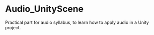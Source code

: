 # Audio_UnityScene
 Practical part for audio syllabus, to learn how to apply audio in a Unity project.

